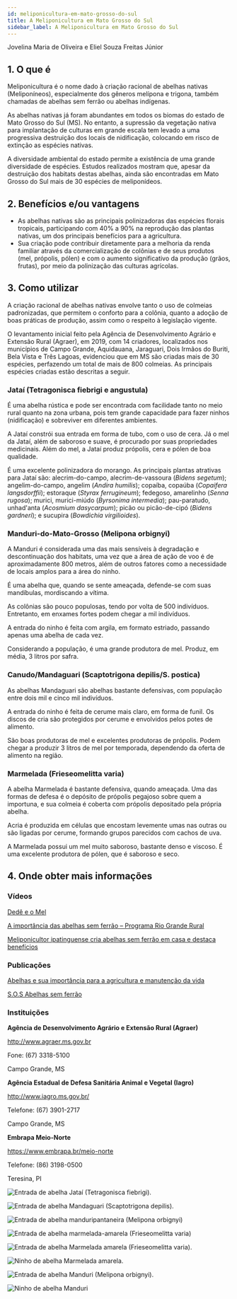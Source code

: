 ```yaml
---
id: meliponicultura-em-mato-grosso-do-sul
title: A Meliponicultura em Mato Grosso do Sul
sidebar_label: A Meliponicultura em Mato Grosso do Sul
---
```


<div className="center-textArticle">Jovelina Maria de Oliveira e Eliel Souza Freitas Júnior</div>

## **1. O que é**

Meliponicultura é o nome dado à criação racional de abelhas
nativas (Meliponíneos), especialmente dos gêneros melípona e
trigona, também chamadas de abelhas sem ferrão ou abelhas
indígenas.

As abelhas nativas já foram abundantes em todos os biomas do
estado de Mato Grosso do Sul (MS). No entanto, a supressão da
vegetação nativa para implantação de culturas em grande escala
tem levado a uma progressiva destruição dos locais de
nidificação, colocando em risco de extinção as espécies nativas.

A diversidade ambiental do estado permite a existência de uma
grande diversidade de espécies. Estudos realizados mostram
que, apesar da destruição dos habitats destas abelhas, ainda são
encontradas em Mato Grosso do Sul mais de 30 espécies de
meliponídeos.

## **2. Benefícios e/ou vantagens**

- As abelhas nativas são as principais polinizadoras das
espécies florais tropicais, participando com 40% a 90% na
reprodução das plantas nativas, um dos principais benefícios
para a agricultura.
- Sua criação pode contribuir diretamente para a melhoria da
renda familiar através da comercialização de colônias e de
seus produtos (mel, própolis, pólen) e com o aumento
significativo da produção (grãos, frutas), por meio da
polinização das culturas agrícolas.

## **3. Como utilizar**

A criação racional de abelhas nativas envolve tanto o uso de
colmeias padronizadas, que permitem o conforto para a colônia,
quanto a adoção de boas práticas de produção, assim como o
respeito à legislação vigente.

O levantamento inicial feito pela Agência de Desenvolvimento
Agrário e Extensão Rural (Agraer), em 2019, com 14 criadores,
localizados nos municípios de Campo Grande, Aquidauana,
Jaraguari, Dois Irmãos do Buriti, Bela Vista e Três Lagoas,
evidenciou que em MS são criadas mais de 30 espécies,
perfazendo um total de mais de 800 colmeias. As principais
espécies criadas estão descritas a seguir. 

### Jataí (Tetragonisca fiebrigi e angustula) 
É uma abelha
rústica e pode ser encontrada com facilidade tanto no meio rural
quanto na zona urbana, pois tem grande capacidade para fazer
ninhos (nidificação) e sobreviver em diferentes ambientes.

A Jataí constrói sua entrada em forma de tubo, com o uso de cera.
Já o mel da Jataí, além de saboroso e suave, é procurado por
suas propriedades medicinais. Além do mel, a Jataí produz
própolis, cera e pólen de boa qualidade.

É uma excelente polinizadora do morango. As principais plantas
atrativas para Jataí são: alecrim-do-campo, alecrim-de-vassoura
(*Bidens segetum*); angelim-do-campo, angelim (*Andira humilis*);
copaíba, copaúba (*Copaifera langsdorffii*); estoraque (*Styrax
ferrugineum*); fedegoso, amarelinho (*Senna rugosa*); murici,
murici-miúdo (*Byrsonima intermedia*); pau-paratudo, unhad'anta (*Acosmium dasycarpum*); picão ou picão-de-cipó (*Bidens
gardneri*); e sucupira (*Bowdichia virgilioides*).

### Manduri-do-Mato-Grosso (Melipona orbignyi)
A Manduri é
considerada uma das mais sensíveis à degradação e
descontinuação dos habitats, uma vez que a área de ação de voo
é de aproximadamente 800 metros, além de outros fatores como
a necessidade de locais amplos para a área do ninho.

É uma abelha que, quando se sente ameaçada, defende-se com
suas mandíbulas, mordiscando a vítima.

As colônias são pouco populosas, tendo por volta de 500
indivíduos. Entretanto, em enxames fortes podem chegar a mil
indivíduos.

A entrada do ninho é feita com argila, em formato estriado,
passando apenas uma abelha de cada vez.

Considerando a população, é uma grande produtora de mel.
Produz, em média, 3 litros por safra.

### Canudo/Mandaguari (Scaptotrigona depilis/S. postica)
As
abelhas Mandaguari são abelhas bastante defensivas, com
população entre dois mil e cinco mil indivíduos.

A entrada do ninho é feita de cerume mais claro, em forma de
funil. Os discos de cria são protegidos por cerume e envolvidos
pelos potes de alimento.

São boas produtoras de mel e excelentes produtoras de própolis.
Podem chegar a produzir 3 litros de mel por temporada,
dependendo da oferta de alimento na região.

### Marmelada (Frieseomelitta varia)
A abelha Marmelada é
bastante defensiva, quando ameaçada. Uma das formas de
defesa é o depósito de própolis pegajoso sobre quem a
importuna, e sua colmeia é coberta com própolis depositado pela
própria abelha.

Acria é produzida em células que encostam levemente umas nas
outras ou são ligadas por cerume, formando grupos parecidos
com cachos de uva.

A Marmelada possui um mel muito saboroso, bastante denso e
viscoso. É uma excelente produtora de pólen, que é saboroso e
seco.

## **4. Onde obter mais informações**

### Vídeos

[Dedê e o Mel](https://bit.ly/3b2e1H5)

[A importância das abelhas sem ferrão – Programa Rio Grande Rural](https://youtu.be/np2isGsFvg4)

[Meliponicultor ipatinguense cria abelhas sem ferrão em casa e destaca benefícios](https://youtu.be/A5xRo5HEsVI)

### Publicações

[Abelhas e sua importância para a agricultura e manutenção da vida](https://www.embrapa.br/meio-norte/abelhas)

[S.O.S Abelhas sem ferrão](http://sosabelhassemferrao.com.br/site/)

### Instituições

**Agência de Desenvolvimento Agrário e Extensão Rural (Agraer)**

http://www.agraer.ms.gov.br

Fone: (67) 3318-5100

Campo Grande, MS

**Agência Estadual de Defesa Sanitária Animal e Vegetal (Iagro)**

http://www.iagro.ms.gov.br/

Telefone: (67) 3901-2717

Campo Grande, MS

**Embrapa Meio-Norte**

https://www.embrapa.br/meio-norte

Telefone: (86) 3198-0500

Teresina, PI

![Entrada de abelha Jataí (Tetragonisca fiebrigi).]()

![Entrada de abelha Mandaguari (Scaptotrigona depilis).]()

![Entrada de abelha manduripantaneira (Melipona orbignyi)]()

![Entrada de abelha marmelada-amarela (Frieseomelitta varia)]()

![Entrada de abelha Marmelada amarela (Frieseomelitta varia).]()

![Ninho de abelha Marmelada amarela.]()

![Entrada de abelha Manduri (Melipona orbignyi). ]()

![Ninho de abelha Manduri]()
